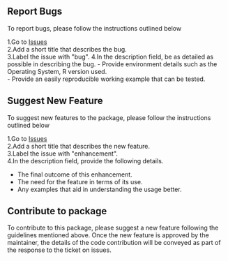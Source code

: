 ## Report Bugs
To report bugs, please follow the instructions outlined below

1.Go to [Issues](https://github.com/SidharthMacherla/conjurer/issues)   
2.Add a short title that describes the bug.  
3.Label the issue with "bug". 
4.In the description field, be as detailed as possible in describing the bug. 
      - Provide environment details such as the Operating System, R version used.   
      - Provide an easily reproducible working example that can be tested. 

## Suggest New Feature

To suggest new features to the package, please follow the instructions outlined below

1.Go to [Issues](https://github.com/SidharthMacherla/conjurer/issues)   
2.Add a short title that describes the new feature.   
3.Label the issue with "enhancement".  
4.In the description field, provide the following details.  
  - The final outcome of this enhancement.  
  - The need for the feature in terms of its use. 
  - Any examples that aid in understanding the usage better.  

## Contribute to package
To contribute to this package, please suggest a new feature following the guidelines mentioned above. Once the new feature is approved by the maintainer, the details of the code contribution will be conveyed as part of the response to the ticket on issues.

